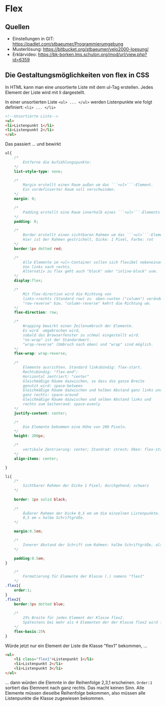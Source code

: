 # Flex

## Quellen

* Einstellungen in GIT: https://padlet.com/stbaeumer/Programmierumgebung
* Musterlösung: https://bitbucket.org/stbaeumer/velo2000-loesung/
* Erklärvideo: https://bk-borken.lms.schulon.org/mod/url/view.php?id=6359



## Die Gestaltungsmöglichkeiten von flex in CSS

In HTML kann man eine unsortierte Liste mit dem ul-Tag erstellen. 
Jedes Element der Liste wird mit li dargestellt.

In einer unsortierten Liste ```<ul> ... </ul>``` werden Listenpunkte wie folgt definiert: ```<li> ... </li>``` 

```html
<!--Unsortierte Liste-->
<ul>
<li>Listenpunkt 1</li>
<li>Listenpunkt 2</li>
</ul>
```

Das passiert ... und bewirkt

```CSS
ul{
    /* 
        Entferne die Aufzählungspunkte:
    */    
    list-style-type: none; 

    /* 
        Margin erstellt einen Raum außen um das ```<ul>```-Element. 
        Ein vordefinierter Raum soll verschwinden.
    */    
    margin: 0;

    /*
        Padding erstellt eine Raum innerhalb eines ```<ul>```-Elements
    */
    padding: 0;

    /*
        Border erstellt einen sichtbaren Rahmen um das ```<ul>```-Element. 
        Hier ist der Rahmen gestrichelt, Dicke: 1 Pixel, Farbe: rot
    */    
    border:1px dotted red;

    /* 
        Alle Elemente im <ul>-Container sollen sich flexibel nebeneinander anordnen. 
        Von links nach rechts. 
        Alternativ zu flex geht auch "block" oder "inline-block" uvm.
    */
    display:flex;

    /* 
        Mit flex-direction wird die Richtung von 
        links->rechts (Standard row) zu  oben->unten ("column") verändert. 
        "row-reverse" bzw. "column-reverse" kehrt die Richtung um.
    */
    flex-direction: row;    

    /*
        Wrapping bewirkt einen Zeilenumbruch der Elemente. 
        Es wird  umgebrochen wird, 
        sobald das Browserfenster zu schmal eingestellt wird.
        "no-wrap" ist der Standardwert. 
        "wrap-reverse" (Umbruch nach oben) und "wrap" sind möglich.
    */
    flex-wrap: wrap-reverse;
    
    /*
        Elemente ausrichten. Standard linksbündig: flex-start. 
        Rechtsbündig: "flex-end"; 
        Horizontal zentriert: "center"
        Gleichmäßige Räume dazwischen, so dass die ganze Breite 
        genutzt wird: space-between
        Gleichmäßige Räume dazwischen und halben Abstand ganz links und 
        ganz rechts: space-around
        Gleichmäßige Räume dazwischen und selben Abstand links und 
        rechts zum Seitenrand: space-evenly
    */    
    justify-content: center;

    /* 
        Die Elemente bekommen eine Höhe von 200 Pixeln.
    */    
    height: 200px;

    /* 
        vertikale Zentrierung: center; Standrad: strech; Oben: flex-start; unten: flex-end
    */
    align-items: center;

}
```

```CSS
li{
    /*
        Sichtbarer Rahmen der Dicke 1 Pixel; durchgehend; schwarz 
    */
    
    border: 1px solid black;
    
    /* 
        Äußerer Rahmen der Dicke 0,5 em um die einzelnen Listenpunkte. 
        0,5 em = halbe Schriftgröße. 
    */

    margin:0.5em;

    /* 
        Innerer Abstand der Schrift zum Rahmen: halbe Schriftgröße, also wieder 0,5 em
    */

    padding:0.5em;
}
```
    
```CSS
    /* 
        Formatierung für Elemente der Klasse (.) namens "flex1"
    */
.flex1{
    order:1;
}
.flex2{
    border:3px dotted blue;
    
    /*
        25% Breite für jedes Element der Klasse flex2. 
        Spätestens bei mehr als 4 Elementen der der Klasse flex2 wird flexibel gestaucht.         
    */
    flex-basis:25%
}
```

Würde jetzt nur ein Element der Liste die Klasse "flex1" bekommen, ...

```HTML
<ul>
    <li class="flex1">Listenpunkt 1</li>
    <li>Listenpunkt 2</li>
    <li>Listenpunkt 3</li>
</ul>
```
... dann würden die Elemnte in der Reihenfolge 2,3,1 erscheinen. ```Order:1``` sortiert das Elemnent nach ganz rechts. Das macht keinen Sinn. Alle Elemente müssen dieselbe Reihenfolge bekommen, also müssen alle Listenpunkte die Klasse zugewiesen bekommen.


